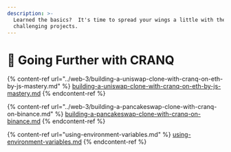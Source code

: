 ```yaml
---
description: >-
  Learned the basics?  It's time to spread your wings a little with these more
  challenging projects.
---
```


# 💪 Going Further with CRANQ

{% content-ref url="../web-3/building-a-uniswap-clone-with-cranq-on-eth-by-js-mastery.md" %}
[building-a-uniswap-clone-with-cranq-on-eth-by-js-mastery.md](../web-3/building-a-uniswap-clone-with-cranq-on-eth-by-js-mastery.md)
{% endcontent-ref %}

{% content-ref url="../web-3/building-a-pancakeswap-clone-with-cranq-on-binance.md" %}
[building-a-pancakeswap-clone-with-cranq-on-binance.md](../web-3/building-a-pancakeswap-clone-with-cranq-on-binance.md)
{% endcontent-ref %}

{% content-ref url="using-environment-variables.md" %}
[using-environment-variables.md](using-environment-variables.md)
{% endcontent-ref %}
